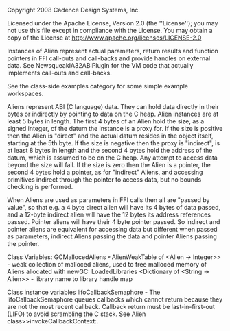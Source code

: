 Copyright 2008 Cadence Design Systems, Inc.      Licensed under the Apache License, Version 2.0 (the ''License''); you may not use this file except in compliance with the License.  You may obtain a copy of the License at  http://www.apache.org/licenses/LICENSE-2.0Instances of Alien represent actual parameters, return results and function pointers in FFI call-outs and call-backs and provide handles on external data.  See NewsqueakIA32ABIPlugin for the VM code that actually implements call-outs and call-backs.See the class-side examples category for some simple example workspaces.Aliens represent ABI (C language) data.  They can hold data directly in their bytes or indirectly by pointing to data on the C heap.  Alien instances are at least 5 bytes in length. The first 4 bytes of an Alien hold the size, as a signed integer, of the datum the instance is a proxy for.  If the size is positive then the Alien is "direct" and the actual datum resides in the object itself, starting at the 5th byte.  If the size is negative then the proxy is "indirect", is at least 8 bytes in length and the second 4 bytes hold the address of the datum, which is assumed to be on the C heap.  Any attempt to access data beyond the size will fail.  If the size is zero then the Alien is a pointer, the second 4 bytes hold a pointer, as for "indirect" Aliens, and accessing primitives indirect through the pointer to access data, but no bounds checking is performed.When Aliens are used as parameters in FFI calls then all are "passed by value", so that e.g. a 4 byte direct alien will have its 4 bytes of data passed, and a 12-byte indirect alien will have the 12 bytes its address references passed.  Pointer aliens will have their 4 byte pointer passed.  So indirect and pointer aliens are equivalent for accessing data but different when passed as parameters, indirect Aliens passing the data and pointer Aliens passing the pointer.Class Variables:GCMallocedAliens <AlienWeakTable of <Alien -> Integer>> - weak collection of malloced aliens, used to free malloced memory of Aliens allocated with newGC:LoadedLibraries <Dictionary of <String -> Alien>> - library name to library handle mapClass instance variableslifoCallbackSemaphore <Semaphore> - The lifoCallbackSemaphore queues callbacks which cannot return because they are not the most recent callback.  Callback return must be last-in-first-out (LIFO) to avoid scrambling the C stack.  See Alien class>>invokeCallbackContext:.